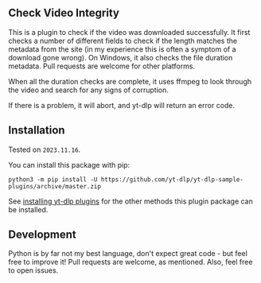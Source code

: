 ## Check Video Integrity

This is a plugin to check if the video was downloaded successfully. It first checks a number of different fields to check if the length matches the metadata from the site (in my experience this is often a symptom of a download gone wrong). On Windows, it also checks the file duration metadata. Pull requests are welcome for other platforms.

When all the duration checks are complete, it uses ffmpeg to look through the video and search for any signs of corruption.

If there is a problem, it will abort, and yt-dlp will return an error code.


## Installation

Tested on `2023.11.16`.

You can install this package with pip:
```
python3 -m pip install -U https://github.com/yt-dlp/yt-dlp-sample-plugins/archive/master.zip
```

See [installing yt-dlp plugins](https://github.com/yt-dlp/yt-dlp#installing-plugins) for the other methods this plugin package can be installed.


## Development

Python is by far not my best language, don't expect great code - but feel free to improve it! Pull requests are welcome, as mentioned.
Also, feel free to open issues.
